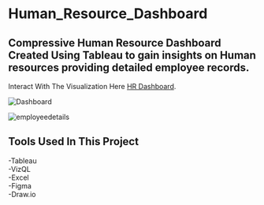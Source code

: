 # Human_Resource_Dashboard 
Compressive Human Resource Dashboard Created Using Tableau to gain insights on Human resources providing detailed employee records.
--

Interact With The Visualization Here [HR Dashboard](https://public.tableau.com/views/HRDashboard_17248635992390/HRSummary?:language=en-US&:sid=&:redirect=auth&:display_count=n&:origin=viz_share_link).

![Dashboard](https://github.com/user-attachments/assets/0088e345-c513-43b0-be06-a521fcde49ac)

![employeedetails](https://github.com/user-attachments/assets/66884cb2-5e39-482b-b6b5-77567dccb4a9)

Tools Used In This Project <br />
--
-Tableau <br />
-VizQL <br />
-Excel <br />
-Figma <br />
-Draw.io <br />

